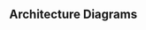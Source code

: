 <div id="title">

## Architecture Diagrams
</div>

<div id="body">

<include src="reading/unit-inParent-asPanel.md" boilerplate />
<include src="drawing/unit-inParent-asPanel.md" boilerplate />

</div>